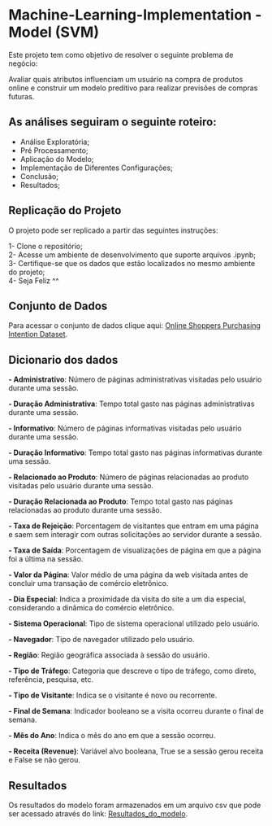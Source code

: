 # Machine-Learning-Implementation - Model (SVM)

Este projeto tem como objetivo de resolver o seguinte problema de negócio:

Avaliar quais atributos influenciam um usuário na compra de produtos online e construir um modelo preditivo para realizar previsões de compras futuras.

## As análises seguiram o seguinte roteiro:

- Análise Exploratória;
- Pré Processamento;
- Aplicação do Modelo;
- Implementação de Diferentes Configurações;
- Conclusão;
- Resultados;


## Replicação do Projeto

O projeto pode ser replicado a partir das seguintes instruções:

1- Clone o repositório;  
2- Acesse um ambiente de desenvolvimento que suporte arquivos .ipynb;  
3- Certifique-se que os dados que estão localizados no mesmo ambiente do projeto;  
4- Seja Feliz ^^

## Conjunto de Dados

Para acessar o conjunto de dados clique aqui: [Online Shoppers Purchasing Intention Dataset](https://archive.ics.uci.edu/ml/datasets/Online+Shoppers+Purchasing+Intention+Dataset).

## Dicionario dos dados

**- Administrativo**: Número de páginas administrativas visitadas pelo usuário durante uma sessão.

**- Duração Administrativa**: Tempo total gasto nas páginas administrativas durante uma sessão.

**- Informativo**: Número de páginas informativas visitadas pelo usuário durante uma sessão.

**- Duração Informativo**: Tempo total gasto nas páginas informativas durante uma sessão.

**- Relacionado ao Produto**: Número de páginas relacionadas ao produto visitadas pelo usuário durante uma sessão.

**- Duração Relacionada ao Produto**: Tempo total gasto nas páginas relacionadas ao produto durante uma sessão.

**- Taxa de Rejeição**: Porcentagem de visitantes que entram em uma página e saem sem interagir com outras solicitações ao servidor durante a sessão.

**- Taxa de Saída**: Porcentagem de visualizações de página em que a página foi a última na sessão.

**- Valor da Página**: Valor médio de uma página da web visitada antes de concluir uma transação de comércio eletrônico.

**- Dia Especial**: Indica a proximidade da visita do site a um dia especial, considerando a dinâmica do comércio eletrônico.

**- Sistema Operacional**: Tipo de sistema operacional utilizado pelo usuário.

**- Navegador**: Tipo de navegador utilizado pelo usuário.

**- Região**: Região geográfica associada à sessão do usuário.

**- Tipo de Tráfego**: Categoria que descreve o tipo de tráfego, como direto, referência, pesquisa, etc.

**- Tipo de Visitante**: Indica se o visitante é novo ou recorrente.

**- Final de Semana**: Indicador booleano se a visita ocorreu durante o final de semana.

**- Mês do Ano**: Indica o mês do ano em que a sessão ocorreu.

**- Receita (Revenue)**: Variável alvo booleana, True se a sessão gerou receita e False se não gerou.


## Resultados
Os resultados do modelo foram armazenados em um arquivo csv que pode ser acessado através do link: [Resultados_do_modelo](dados/online_shoppers_intention.csv).


